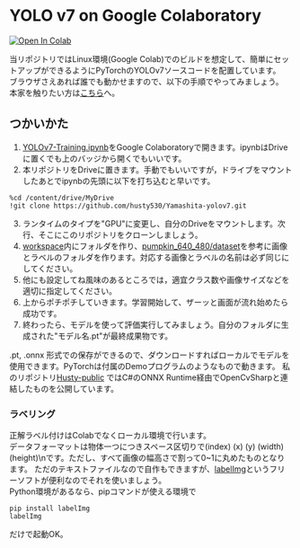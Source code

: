 # YOLO v7 on Google Colaboratory

[![Open In Colab](https://colab.research.google.com/assets/colab-badge.svg)](https://colab.research.google.com/github/husty530/Yamashita-yolov7/blob/master/YOLOv7-Training.ipynb)

当リポジトリではLinux環境(Google Colab)でのビルドを想定して、簡単にセットアップができるようにPyTorchのYOLOv7ソースコードを配置しています。  
ブラウザさえあれば誰でも動かせますので、以下の手順でやってみましょう。  
本家を触りたい方は[こちら](https://github.com/WongKinYiu/yolov7)へ。

## つかいかた  
1. [YOLOv7-Training.ipynb](/YOLOv7-Training.ipynb)をGoogle Colaboratoryで開きます。ipynbはDriveに置くでも上のバッジから開くでもいいです。
2. 本リポジトリをDriveに置きます。手動でもいいですが，ドライブをマウントしたあとでipynbの先頭に以下を打ち込むと早いです。
```
%cd /content/drive/MyDrive
!git clone https://github.com/husty530/Yamashita-yolov7.git
```
3. ランタイムのタイプを"GPU"に変更し、自分のDriveをマウントします。次行、そこにこのリポジトリをクローンしましょう。
4. [workspace](/workspace)内にフォルダを作り、[pumpkin_640_480/dataset](/workspace/pumpkin_640_480/dataset)を参考に画像とラベルのフォルダを作ります。対応する画像とラベルの名前は必ず同じにしてください。
5. 他にも設定してね風味のあるところでは，適宜クラス数や画像サイズなどを適切に指定してください。
6. 上からポチポチしていきます。学習開始して、ザーッと画面が流れ始めたら成功です。
7. 終わったら、モデルを使って評価実行してみましょう。自分のフォルダに生成された"モデル名.pt"が最終成果物です。

.pt, .onnx 形式での保存ができるので、ダウンロードすればローカルでモデルを使用できます。PyTorchは付属のDemoプログラムのようなもので動きます。 
私のリポジトリ[Husty-public](https://github.com/husty530/Husty-public) ではC#のONNX Runtime経由でOpenCvSharpと連結したものを公開しています。

### ラベリング
正解ラベル付けはColabでなくローカル環境で行います。  
データフォーマットは物体一つにつきスペース区切りで(index) (x) (y) (width) (height)\nです。ただし、すべて画像の幅高さで割って0~1に丸めたものとなります。
ただのテキストファイルなので自作もできますが、[labelImg](https://github.com/tzutalin/labelImg)というフリーソフトが便利なのでそれを使いましょう。  
Python環境があるなら、pipコマンドが使える環境で
```
pip install labelImg
labelImg
```
だけで起動OK。 
